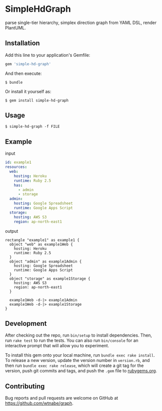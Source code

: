 # SimpleHdGraph

parse single-tier hierarchy, simplex direction graph from YAML DSL, render PlantUML.

## Installation

Add this line to your application's Gemfile:

```ruby
gem 'simple-hd-graph'
```

And then execute:

    $ bundle

Or install it yourself as:

    $ gem install simple-hd-graph

## Usage

    $ simple-hd-graph -f FILE

## Example

input

```yaml
id: example1
resources:
  web:
    hosting: Heroku
    runtime: Ruby 2.5
    has:
      - admin
      - storage
  admin:
    hosting: Google Spreadsheet
    runtime: Google Apps Script
  storage:
    hosting: AWS S3
    region: ap-north-east1
```

output

```plantuml
rectangle "example1" as example1 {
  object "web" as example1Web {
    hosting: Heroku
    runtime: Ruby 2.5
  }
  object "admin" as example1Admin {
    hosting: Google Spreadsheet
    runtime: Google Apps Script
  }
  object "storage" as example1Storage {
    hosting: AWS S3
    region: ap-north-east1
  }

  example1Web -d-|> example1Admin
  example1Web -d-|> example1Storage
}
```

## Development

After checking out the repo, run `bin/setup` to install dependencies. Then, run `rake test` to run the tests. You can also run `bin/console` for an interactive prompt that will allow you to experiment.

To install this gem onto your local machine, run `bundle exec rake install`. To release a new version, update the version number in `version.rb`, and then run `bundle exec rake release`, which will create a git tag for the version, push git commits and tags, and push the `.gem` file to [rubygems.org](https://rubygems.org).

## Contributing

Bug reports and pull requests are welcome on GitHub at https://github.com/wtnabe/graph.
